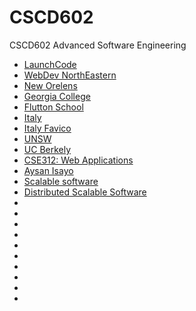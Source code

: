 # CSCD602
CSCD602 Advanced Software Engineering

- [LaunchCode](https://www.youtube.com/@CodeWithCarrie/playlists)
- [WebDev NorthEastern](https://www.youtube.com/@WebDevTV)
- [New Orelens](https://www.youtube.com/@teddydev/playlists)
- [Georgia College](https://www.youtube.com/@TomTsiliopoulos)
- [Flutton School](https://www.youtube.com/@MarcMajcher)
- [Italy](https://www.youtube.com/@luigidr)
- [Italy Favico](https://www.youtube.com/@fulcorno)
- [UNSW](https://www.youtube.com/@haydensmith369)
- [UC Berkely](https://www.youtube.com/@webdevatberkeley7546/playlists)
- [CSE312: Web Applications](https://cse312.com/)
- [Aysan Isayo](https://www.youtube.com/@aysanisayo8647/videos)
- [Scalable software](https://www.youtube.com/@SteveTarzia)
- [Distributed Scalable Software](https://www.youtube.com/@domagesky/featured)
- []()
- []()
- []()
- []()
- []()
- []()
- []()
- []()
- []()
- []()
